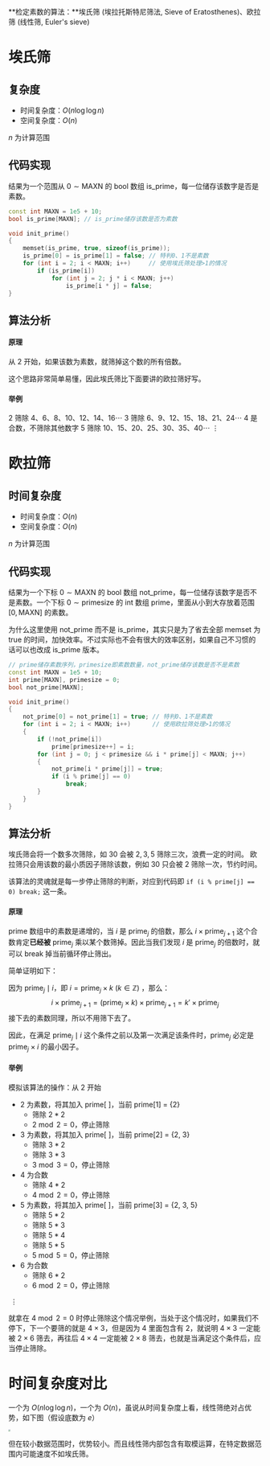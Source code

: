 **检定素数的算法：**埃氏筛 (埃拉托斯特尼筛法, Sieve of Eratosthenes)、欧拉筛 (线性筛, Euler's sieve)

<!--more-->

# 埃氏筛

## 复杂度

- 时间复杂度：$O(n\log\log n)$
- 空间复杂度：$O(n)$

$n$ 为计算范围

## 代码实现

结果为一个范围从 $0\sim\text{MAXN}$ 的 bool 数组 is_prime，每一位储存该数字是否是素数。

```cpp
const int MAXN = 1e5 + 10;
bool is_prime[MAXN]; // is_prime储存该数是否为素数

void init_prime()
{
    memset(is_prime, true, sizeof(is_prime));
    is_prime[0] = is_prime[1] = false; // 特判0、1不是素数
    for (int i = 2; i < MAXN; i++)     // 使用埃氏筛处理>1的情况
        if (is_prime[i])
            for (int j = 2; j * i < MAXN; j++)
                is_prime[i * j] = false;
}
```

## 算法分析

#### 原理

从 $2$ 开始，如果该数为素数，就筛掉这个数的所有倍数。

这个思路非常简单易懂，因此埃氏筛比下面要讲的欧拉筛好写。

#### 举例

$2$ 筛除 $4、6、8、10、12、14、16\cdots$
$3$ 筛除 $6、9、12、15、18、21、24\cdots$
$4$ 是合数，不筛除其他数字
$5$ 筛除 $10、15、20、25、30、35、40\cdots$
$\vdots$

# 欧拉筛

## 时间复杂度

- 时间复杂度：$O(n)$
- 空间复杂度：$O(n)$

$n$ 为计算范围

## 代码实现

结果为一个下标 $0\sim\text{MAXN}$ 的 bool 数组 not_prime，每一位储存该数字是否不是素数。一个下标 $0\sim\text{primesize}$ 的 int 数组 prime，里面从小到大存放着范围 $[0,\text{MAXN}]$ 的素数。

为什么这里使用 not_prime 而不是 is_prime，其实只是为了省去全部 memset 为 true 的时间，加快效率。不过实际也不会有很大的效率区别，如果自己不习惯的话可以也改成 is_prime 版本。

```cpp
// prime储存素数序列，primesize即素数数量，not_prime储存该数是否不是素数
const int MAXN = 1e5 + 10;
int prime[MAXN], primesize = 0;
bool not_prime[MAXN];

void init_prime()
{
    not_prime[0] = not_prime[1] = true; // 特判0、1不是素数
    for (int i = 2; i < MAXN; i++)      // 使用欧拉筛处理>1的情况
    {
        if (!not_prime[i])
            prime[primesize++] = i;
        for (int j = 0; j < primesize && i * prime[j] < MAXN; j++)
        {
            not_prime[i * prime[j]] = true;
            if (i % prime[j] == 0)
                break;
        }
    }
}
```

## 算法分析

埃氏筛会将一个数多次筛除，如 $30$ 会被 $2,3,5$ 筛除三次，浪费一定的时间。
欧拉筛只会用该数的最小质因子筛除该数，例如 $30$ 只会被 $2$ 筛除一次，节约时间。

该算法的灵魂就是每一步停止筛除的判断，对应到代码即 `if (i % prime[j] == 0) break;` 这一条。

#### 原理

$\text{prime}$ 数组中的素数是递增的，当 $i$ 是 $\text{prime}_j$ 的倍数，那么 $i\times \text{prime}_{j+1}$ 这个合数肯定**已经被** $\text{prime}_j$ 乘以某个数筛掉。因此当我们发现 $i$ 是 $\text{prime}_j$ 的倍数时，就可以 break 掉当前循环停止筛出。

简单证明如下：

因为 $\text{prime}_j\mid i$，即 $i = \text{prime}_j\times k\ (k\in\mathbb{Z})$ ，那么：
$$
i \times \text{prime}_{j+1} = (\text{prime}_j\times k) \times \text{prime}_{j+1} = k' \times \text{prime}_j
$$
接下去的素数同理，所以不用筛下去了。

因此，在满足 $\text{prime}_j \mid i$ 这个条件之前以及第一次满足该条件时，$\text{prime}_j$ 必定是 $\text{prime}_j \times i$ 的最小因子。

#### 举例

模拟该算法的操作：从 $2$ 开始

- $2$ 为素数，将其加入 prime[ ]，当前 prime[1] = {2}
  - 筛除 $2*2$
  - $2\bmod2=0$，停止筛除
- $3$ 为素数，将其加入 prime[ ]，当前 prime[2] = {2, 3}
  - 筛除 $3*2$
  - 筛除 $3*3$
  - $3\bmod3=0$，停止筛除
- $4$ 为合数
  - 筛除 $4*2$
  - $4\bmod2=0$，停止筛除
- $5$ 为素数，将其加入 prime[ ]，当前 prime[3] = {2, 3, 5}
  - 筛除 $5*2$
  - 筛除 $5*3$
  - 筛除 $5*4$
  - 筛除 $5*5$
  - $5\bmod5=0$，停止筛除
- $6$ 为合数
  - 筛除 $6*2$
  - $6\bmod2=0$，停止筛除

​				$\vdots$

就拿在 $4\bmod2=0$ 时停止筛除这个情况举例，当处于这个情况时，如果我们不停下，下一个要筛的就是 $4\times3$，但是因为 $4$ 里面包含有 $2$，就说明 $4\times3$ 一定能被 $2\times6$ 筛去，再往后 $4\times4$ 一定能被 $2\times8$ 筛去，也就是当满足这个条件后，应当停止筛除。

# 时间复杂度对比

一个为 $O(n\log\log n)$，一个为 $O(n)$，虽说从时间复杂度上看，线性筛绝对占优势，如下图（假设底数为 $e$）

 <img src="https://assets.zouht.com/img/note/5-01.webp" style="zoom: 25%;" />

但在较小数据范围时，优势较小。而且线性筛内部包含有取模运算，在特定数据范围内可能速度不如埃氏筛。
